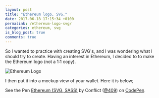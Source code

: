 ```yaml
---
layout: post
title: "Ethereum logo, SVG."
date: 2017-06-18 17:15:34 +0100
permalink: /ethereum-logo-svg/
categories: ethereum, svg
is_blog_post: true
comments: true
---
```


So I wanted to practice with creating SVG's, and I was wondering what I should try to create. Having an interest in 
Ethereum, I decided to to make the Ethereum logo (not a 1:1 copy).

<img src="/assets/images/ethereum-logo.svg" alt="Ethereum Logo" />

I then put it into a mockup view of your wallet. Here it is below;
<p data-height="500" data-theme-id="light" data-slug-hash="yXaQNe" data-default-tab="result" data-user="409" data-embed-version="2" data-pen-title="Ethereum (SVG, SASS)" class="codepen">See the Pen <a href="https://codepen.io/409/pen/yXaQNe/">Ethereum (SVG, SASS)</a> by Conflict (<a href="https://codepen.io/409">@409</a>) on <a href="https://codepen.io">CodePen</a>.</p>
<script async src="https://production-assets.codepen.io/assets/embed/ei.js"></script>